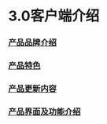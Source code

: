 # 3.0客户端介绍

### [产品品牌介绍](https://www.gitbook.com/book/tanjiavr/training/edit#/edit/master/13/133-chan-pin-pin-pai-jie-shao.md?_k=63dsbr)

### [产品特色](https://www.gitbook.com/book/tanjiavr/training/edit#/edit/master/13/131.md?_k=fzoliq)

### [产品更新内容](https://www.gitbook.com/book/tanjiavr/training/edit#/edit/master/13/132-chan-pin-geng-xin-nei-rong.md?_k=7uma3o)

### [产品界面及功能介绍](https://www.gitbook.com/book/tanjiavr/training/edit#/edit/master/13/114-chan-pin-jie-mian-ji-gong-neng-jie-shao.md?_k=s2s6da)



